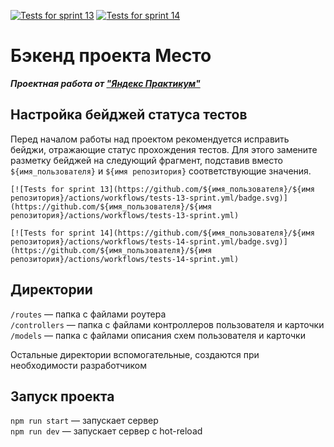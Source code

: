[![Tests for sprint 13](https://github.com/EkaterinaVokin/express-mesto-gha/actions/workflows/tests-13-sprint.yml/badge.svg)](https://github.com/EkaterinaVokin/express-mesto-gha/actions/workflows/tests-13-sprint.yml) [![Tests for sprint 14](https://github.com/EkaterinaVokin/express-mesto-gha/actions/workflows/tests-14-sprint.yml/badge.svg)](https://github.com/EkaterinaVokin/express-mesto-gha/actions/workflows/tests-14-sprint.yml)

# Бэкенд проекта Место
***Проектная работа от ["Яндекс Практикум"](https://practicum.yandex.ru/web/)***



## Настройка бейджей статуса тестов
Перед началом работы над проектом рекомендуется исправить бейджи, отражающие статус прохождения тестов.
Для этого замените разметку бейджей на следующий фрагмент, подставив вместо `${имя_пользователя}` и `${имя репозитория}` соответствующие значения.

```
[![Tests for sprint 13](https://github.com/${имя_пользователя}/${имя репозитория}/actions/workflows/tests-13-sprint.yml/badge.svg)](https://github.com/${имя_пользователя}/${имя репозитория}/actions/workflows/tests-13-sprint.yml) 

[![Tests for sprint 14](https://github.com/${имя_пользователя}/${имя репозитория}/actions/workflows/tests-14-sprint.yml/badge.svg)](https://github.com/${имя_пользователя}/${имя репозитория}/actions/workflows/tests-14-sprint.yml)
```


## Директории

`/routes` — папка с файлами роутера  
`/controllers` — папка с файлами контроллеров пользователя и карточки   
`/models` — папка с файлами описания схем пользователя и карточки  
  
Остальные директории вспомогательные, создаются при необходимости разработчиком

## Запуск проекта

`npm run start` — запускает сервер   
`npm run dev` — запускает сервер с hot-reload
